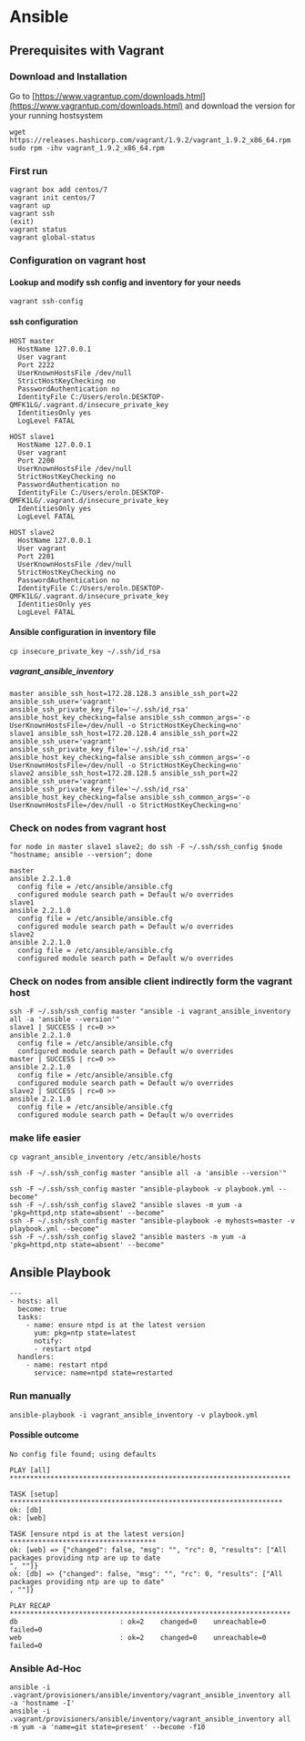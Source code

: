 # Ansible
## Prerequisites with Vagrant
### Download and Installation
Go to [https://www.vagrantup.com/downloads.html](https://www.vagrantup.com/downloads.html)
and download the version for your running hostsystem 
```
wget https://releases.hashicorp.com/vagrant/1.9.2/vagrant_1.9.2_x86_64.rpm
sudo rpm -ihv vagrant_1.9.2_x86_64.rpm
```

### First run
```
vagrant box add centos/7
vagrant init centos/7
vagrant up
vagrant ssh
(exit)
vagrant status
vagrant global-status
```

### Configuration on vagrant host
#### Lookup and modify ssh config and inventory for your needs
```
vagrant ssh-config
```
#### ssh configuration
```
HOST master
  HostName 127.0.0.1
  User vagrant
  Port 2222
  UserKnownHostsFile /dev/null
  StrictHostKeyChecking no
  PasswordAuthentication no
  IdentityFile C:/Users/eroln.DESKTOP-QMFK1LG/.vagrant.d/insecure_private_key
  IdentitiesOnly yes
  LogLevel FATAL

HOST slave1
  HostName 127.0.0.1
  User vagrant
  Port 2200
  UserKnownHostsFile /dev/null
  StrictHostKeyChecking no
  PasswordAuthentication no
  IdentityFile C:/Users/eroln.DESKTOP-QMFK1LG/.vagrant.d/insecure_private_key
  IdentitiesOnly yes
  LogLevel FATAL

HOST slave2
  HostName 127.0.0.1
  User vagrant
  Port 2201
  UserKnownHostsFile /dev/null
  StrictHostKeyChecking no
  PasswordAuthentication no
  IdentityFile C:/Users/eroln.DESKTOP-QMFK1LG/.vagrant.d/insecure_private_key
  IdentitiesOnly yes
  LogLevel FATAL
```
#### Ansible configuration in inventory file
```cp insecure_private_key ~/.ssh/id_rsa```

##### vagrant_ansible_inventory
```
master ansible_ssh_host=172.28.128.3 ansible_ssh_port=22 ansible_ssh_user='vagrant' ansible_ssh_private_key_file='~/.ssh/id_rsa' ansible_host_key_checking=false ansible_ssh_common_args='-o UserKnownHostsFile=/dev/null -o StrictHostKeyChecking=no'
slave1 ansible_ssh_host=172.28.128.4 ansible_ssh_port=22 ansible_ssh_user='vagrant' ansible_ssh_private_key_file='~/.ssh/id_rsa' ansible_host_key_checking=false ansible_ssh_common_args='-o UserKnownHostsFile=/dev/null -o StrictHostKeyChecking=no'
slave2 ansible_ssh_host=172.28.128.5 ansible_ssh_port=22 ansible_ssh_user='vagrant' ansible_ssh_private_key_file='~/.ssh/id_rsa' ansible_host_key_checking=false ansible_ssh_common_args='-o UserKnownHostsFile=/dev/null -o StrictHostKeyChecking=no'
```

### Check on nodes from vagrant host
```
for node in master slave1 slave2; do ssh -F ~/.ssh/ssh_config $node "hostname; ansible --version"; done

master
ansible 2.2.1.0
  config file = /etc/ansible/ansible.cfg
  configured module search path = Default w/o overrides
slave1
ansible 2.2.1.0
  config file = /etc/ansible/ansible.cfg
  configured module search path = Default w/o overrides
slave2
ansible 2.2.1.0
  config file = /etc/ansible/ansible.cfg
  configured module search path = Default w/o overrides
```

### Check on nodes from ansible client indirectly form the vagrant host  

```
ssh -F ~/.ssh/ssh_config master "ansible -i vagrant_ansible_inventory all -a 'ansible --version'"
slave1 | SUCCESS | rc=0 >>
ansible 2.2.1.0
  config file = /etc/ansible/ansible.cfg
  configured module search path = Default w/o overrides
master | SUCCESS | rc=0 >>
ansible 2.2.1.0
  config file = /etc/ansible/ansible.cfg
  configured module search path = Default w/o overrides
slave2 | SUCCESS | rc=0 >>
ansible 2.2.1.0
  config file = /etc/ansible/ansible.cfg
  configured module search path = Default w/o overrides
```

### make life easier
```
cp vagrant_ansible_inventory /etc/ansible/hosts

ssh -F ~/.ssh/ssh_config master "ansible all -a 'ansible --version'"

ssh -F ~/.ssh/ssh_config master "ansible-playbook -v playbook.yml --become"
ssh -F ~/.ssh/ssh_config slave2 "ansible slaves -m yum -a 'pkg=httpd,ntp state=absent' --become"
ssh -F ~/.ssh/ssh_config master "ansible-playbook -e myhosts=master -v playbook.yml --become"
ssh -F ~/.ssh/ssh_config slave2 "ansible masters -m yum -a 'pkg=httpd,ntp state=absent' --become"

```


## Ansible Playbook
```
---
- hosts: all
  become: true
  tasks:
    - name: ensure ntpd is at the latest version
      yum: pkg=ntp state=latest
      notify:
      - restart ntpd
  handlers:
    - name: restart ntpd
      service: name=ntpd state=restarted
```

### Run manually
```
ansible-playbook -i vagrant_ansible_inventory -v playbook.yml
```
#### Possible outcome
```
No config file found; using defaults                                                                      
                                                                                                          
PLAY [all] *********************************************************************                          
                                                                                                          
TASK [setup] *******************************************************************                          
ok: [db]                                                                                                  
ok: [web]                                                                                                 
                                                                                                          
TASK [ensure ntpd is at the latest version] ************************************                          
ok: [web] => {"changed": false, "msg": "", "rc": 0, "results": ["All packages providing ntp are up to date
", ""]}                                                                                                   
ok: [db] => {"changed": false, "msg": "", "rc": 0, "results": ["All packages providing ntp are up to date"
, ""]}                                                                                                    
                                                                                                          
PLAY RECAP *********************************************************************                          
db                         : ok=2    changed=0    unreachable=0    failed=0                               
web                        : ok=2    changed=0    unreachable=0    failed=0
```

### Ansible Ad-Hoc
```
ansible -i .vagrant/provisioners/ansible/inventory/vagrant_ansible_inventory all -a 'hostname -I'
ansible -i .vagrant/provisioners/ansible/inventory/vagrant_ansible_inventory all -m yum -a 'name=git state=present' --become -f10
```
